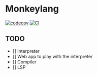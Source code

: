 # Monkeylang
[![codecov](https://codecov.io/github/grantwforsythe/monkeylang/graph/badge.svg?token=B6KW6CCWHY)](https://codecov.io/github/grantwforsythe/monkeylang)
[![CI](https://github.com/grantwforsythe/monkeylang/actions/workflows/ci.yml/badge.svg?branch=main)](https://github.com/grantwforsythe/monkeylang/actions/workflows/ci.yml)

## TODO
- [] Interpreter
- [] Web app to play with the interpreter
- [] Compiler
- [] LSP
